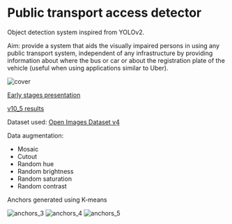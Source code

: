 # Public transport access detector

Object detection system inspired from YOLOv2.

Aim: provide a system that aids the visually impaired persons in using any public transport system, independent of any infrastructure by providing information about where the bus or car or about the registration plate of the vehicle (useful when using applications similar to Uber).

![cover](https://user-images.githubusercontent.com/46956225/149176877-5df91103-e5ee-493d-8fd6-93a8d74c38a2.jpg)

<a href="https://youtu.be/KleiULI0XbI">Early stages presentation</a>

<a href="https://github.com/ComanacDragos/PublicTransportDetector/tree/main/documentation/results/results_v10_5">v10_5 results</a>

Dataset used:  <a href="https://storage.googleapis.com/openimages/web/factsfigures_v4.html">Open Images Dataset v4</a>

Data augmentation:
<ul>
    <li>Mosaic</li>
    <li>Cutout</li>
    <li>Random hue</li>
    <li>Random brightness</li>
    <li>Random saturation</li>
    <li>Random contrast</li>
</ul>

Anchors generated using K-means

![anchors_3](https://user-images.githubusercontent.com/46956225/154057057-793e7c63-0a98-485d-a85f-947b14c5e25c.png) 
![anchors_4](https://user-images.githubusercontent.com/46956225/154057058-c2fc4be6-78b9-4ee7-8f8d-8885ef730261.png) 
![anchors_5](https://user-images.githubusercontent.com/46956225/154057051-71f11858-42ac-4d0e-8ea5-2689cca02412.png) 
